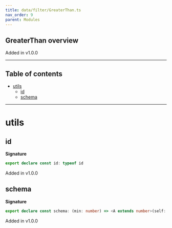 ```yaml
---
title: data/filter/GreaterThan.ts
nav_order: 9
parent: Modules
---
```


## GreaterThan overview

Added in v1.0.0

---

<h2 class="text-delta">Table of contents</h2>

- [utils](#utils)
  - [id](#id)
  - [schema](#schema)

---

# utils

## id

**Signature**

```ts
export declare const id: typeof id
```

Added in v1.0.0

## schema

**Signature**

```ts
export declare const schema: (min: number) => <A extends number>(self: any) => any
```

Added in v1.0.0
